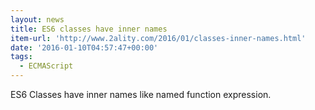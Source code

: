 ```yaml
---
layout: news
title: ES6 classes have inner names
item-url: 'http://www.2ality.com/2016/01/classes-inner-names.html'
date: '2016-01-10T04:57:47+00:00'
tags:
  - ECMAScript
---
```

ES6 Classes have inner names like named function expression.


